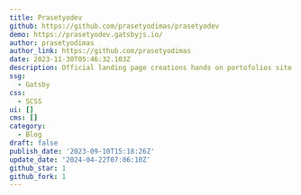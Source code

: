 ```yaml
---
title: Prasetyodev
github: https://github.com/prasetyodimas/prasetyodev
demo: https://prasetyodev.gatsbyjs.io/
author: prasetyodimas
author_link: https://github.com/prasetyodimas
date: 2023-11-30T05:46:32.103Z
description: Official landing page creations hands on portofolios site & blog site.
ssg:
  - Gatsby
css:
  - SCSS
ui: []
cms: []
category:
  - Blog
draft: false
publish_date: '2023-09-10T15:18:26Z'
update_date: '2024-04-22T07:06:10Z'
github_star: 1
github_fork: 1
---
```

